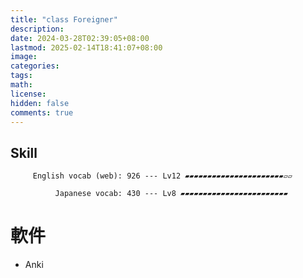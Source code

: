 ```yaml
---
title: "class Foreigner"
description: 
date: 2024-03-28T02:39:05+08:00
lastmod: 2025-02-14T18:41:07+08:00
image: 
categories: 
tags: 
math: 
license: 
hidden: false
comments: true
---
```

## Skill

         English vocab (web): 926 --- Lv12 ▰▰▰▰▰▰▰▰▰▰▰▰▰▰▰▰▰▰▰▰▰▰▱▱

              Japanese vocab: 430 --- Lv8 ▰▰▰▰▰▰▰▰▰▰▰▰▰▰▰▰▰▰▰▰▰▰▰▰

# 軟件
- Anki

